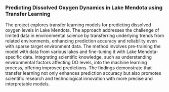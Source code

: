 ### Predicting Dissolved Oxygen Dynamics in Lake Mendota using Transfer Learning
The project explores transfer learning models for predicting dissolved oxygen levels in Lake Mendota. 
The approach addresses the challenge of limited data in environmental science by transferring underlying trends from related environments, enhancing prediction accuracy and reliability even with sparse target environment data. 
The method involves pre-training the model with data from various lakes and fine-tuning it with Lake Mendota-specific data. Integrating scientific knowledge, such as understanding environmental factors affecting DO levels, into the machine learning process, offering improved predictions. 
The findings demonstrate that transfer learning not only enhances prediction accuracy but also promotes scientific research and technological innovation with more precise and interpretable models.

